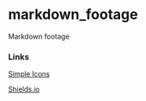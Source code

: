 # markdown_footage
Markdown footage
### Links
[Simple Icons](https://simpleicons.org/)

[Shields.io](https://shields.io/)
